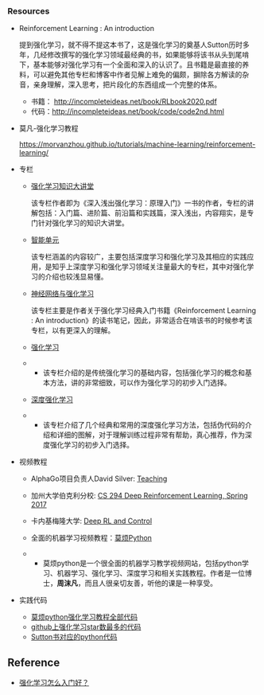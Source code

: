 

### Resources

- Reinforcement Learning : An introduction

  提到强化学习，就不得不提这本书了，这是强化学习的奠基人Sutton历时多年，几经修改撰写的强化学习领域最经典的书，如果能够将该书从头到尾啃下，基本能够对强化学习有一个全面和深入的认识了。且书籍是最直接的养料，可以避免其他专栏和博客中作者见解上难免的偏颇，摒除各方解读的杂音，亲身理解，深入思考，把片段化的东西组成一个完整的体系。

  - 书籍： http://incompleteideas.net/book/RLbook2020.pdf
  - 代码：http://incompleteideas.net/book/code/code2nd.html

- 莫凡-强化学习教程

  https://morvanzhou.github.io/tutorials/machine-learning/reinforcement-learning/

- 专栏
  - [强化学习知识大讲堂](https://zhuanlan.zhihu.com/sharerl) 

    该专栏作者即为《深入浅出强化学习：原理入门》一书的作者，专栏的讲解包括：入门篇、进阶篇、前沿篇和实践篇，深入浅出，内容翔实，是专门针对强化学习的知识大讲堂。

  - [智能单元](https://zhuanlan.zhihu.com/intelligentunit)  

    该专栏涵盖的内容较广，主要包括深度学习和强化学习及其相应的实践应用，是知乎上深度学习和强化学习领域关注量最大的专栏，其中对强化学习的介绍也较浅显易懂。

  - [神经网络与强化学习](https://zhuanlan.zhihu.com/c_101836530)  

    该专栏主要是作者关于强化学习经典入门书籍《Reinforcement Learning : An introduction》的读书笔记，因此，非常适合在啃该书的时候参考该专栏，以有更深入的理解。

  - [强化学习](https://link.zhihu.com/?target=http%3A//www.cnblogs.com/jinxulin/tag/%E5%A2%9E%E5%BC%BA%E5%AD%A6%E4%B9%A0/)

  - - 该专栏介绍的是传统强化学习的基础内容，包括强化学习的概念和基本方法，讲的非常细致，可以作为强化学习的初步入门选择。

  - [深度强化学习](https://link.zhihu.com/?target=https%3A//blog.csdn.net/u013236946/article/category/6965927)

  - - 该专栏介绍了几个经典和常用的深度强化学习方法，包括伪代码的介绍和详细的图解，对于理解训练过程非常有帮助，真心推荐，作为深度强化学习的初步入门选择。

- 视频教程

  - AlphaGo项目负责人David Silver:  [Teaching](https://link.zhihu.com/?target=http%3A//www0.cs.ucl.ac.uk/staff/D.Silver/web/Teaching.html)
  - 加州大学伯克利分校: [CS 294 Deep Reinforcement Learning, Spring 2017](https://link.zhihu.com/?target=http%3A//rll.berkeley.edu/deeprlcourse/)
  - 卡内基梅隆大学: [Deep RL and Control](https://link.zhihu.com/?target=https%3A//katefvision.github.io/)

  - 全面的机器学习视频教程：[莫烦Python](https://link.zhihu.com/?target=https%3A//morvanzhou.github.io/tutorials/machine-learning/reinforcement-learning/)

  - - 莫烦python是一个很全面的机器学习教学视频网站，包括python学习、机器学习、强化学习、深度学习和相关实践教程。作者是一位博士，**周沫凡**，而且人很亲切友善，听他的课是一种享受。

- 实践代码
  - [莫烦python强化学习教程全部代码](https://link.zhihu.com/?target=https%3A//github.com/MorvanZhou/Reinforcement-learning-with-tensorflow)
  - [github上强化学习star数最多的代码](https://link.zhihu.com/?target=https%3A//github.com/dennybritz/reinforcement-learning)
  - [Sutton书对应的python代码](https://link.zhihu.com/?target=https%3A//github.com/ShangtongZhang/reinforcement-learning-an-introduction)

## Reference

- [强化学习怎么入门好？](https://www.zhihu.com/question/277325426/answer/411907338)